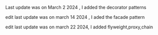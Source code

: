 Last update was on March 2 2024 , I added the decorator patterns

edit 
last update was on march 14 2024 , I aded the facade pattern 

edit
last update was on march 22 2024, I added flyweight,proxy,chain
